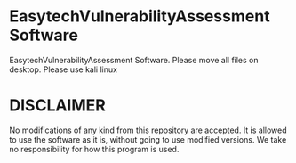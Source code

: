 # EasytechVulnerabilityAssessment Software

EasytechVulnerabilityAssessment Software.
Please move all files on desktop.
Please use kali linux

# DISCLAIMER 
No modifications of any kind from this repository are accepted.
It is allowed to use the software as it is, without going to use modified versions.
We take no responsibility for how this program is used.


